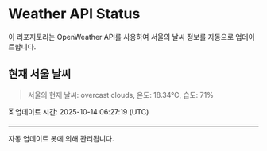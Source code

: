 
# Weather API Status

이 리포지토리는 OpenWeather API를 사용하여 서울의 날씨 정보를 자동으로 업데이트합니다.

## 현재 서울 날씨
> 서울의 현재 날씨: overcast clouds, 온도: 18.34°C, 습도: 71%

⏳ 업데이트 시간: 2025-10-14 06:27:19 (UTC)

---
자동 업데이트 봇에 의해 관리됩니다.
